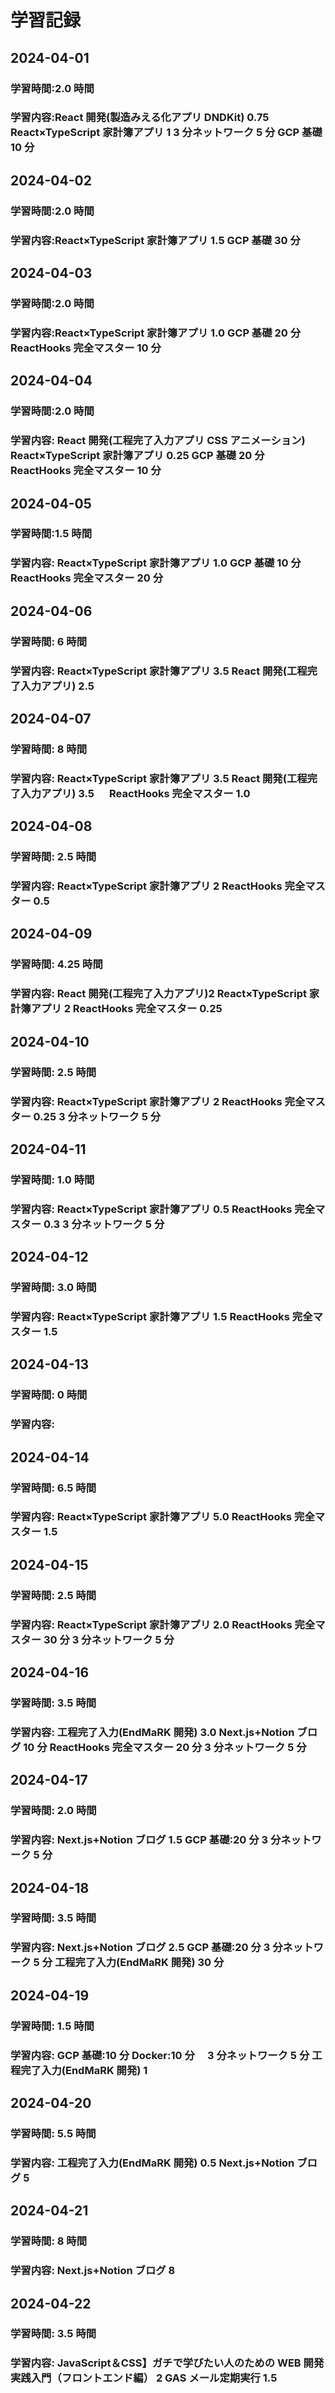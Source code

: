 # 学習記録

## 2024-04-01

### 学習時間:2.0 時間

### 学習内容:React 開発(製造みえる化アプリ DNDKit) 0.75 React×TypeScript 家計簿アプリ 1 3 分ネットワーク 5 分 GCP 基礎 10 分

## 2024-04-02

### 学習時間:2.0 時間

### 学習内容:React×TypeScript 家計簿アプリ 1.5 GCP 基礎 30 分

## 2024-04-03

### 学習時間:2.0 時間

### 学習内容:React×TypeScript 家計簿アプリ 1.0 GCP 基礎 20 分 ReactHooks 完全マスター 10 分

## 2024-04-04

### 学習時間:2.0 時間

### 学習内容: React 開発(工程完了入力アプリ CSS アニメーション) React×TypeScript 家計簿アプリ 0.25 GCP 基礎 20 分 ReactHooks 完全マスター 10 分

## 2024-04-05

### 学習時間:1.5 時間

### 学習内容: React×TypeScript 家計簿アプリ 1.0 GCP 基礎 10 分 ReactHooks 完全マスター 20 分

## 2024-04-06

### 学習時間: 6 時間

### 学習内容: React×TypeScript 家計簿アプリ 3.5 React 開発(工程完了入力アプリ) 2.5

## 2024-04-07

### 学習時間: 8 時間

### 学習内容: React×TypeScript 家計簿アプリ 3.5 React 開発(工程完了入力アプリ) 3.5 　 ReactHooks 完全マスター 1.0

## 2024-04-08

### 学習時間: 2.5 時間

### 学習内容: React×TypeScript 家計簿アプリ 2 ReactHooks 完全マスター 0.5

## 2024-04-09

### 学習時間: 4.25 時間

### 学習内容: React 開発(工程完了入力アプリ)2 React×TypeScript 家計簿アプリ 2 ReactHooks 完全マスター 0.25

## 2024-04-10

### 学習時間: 2.5 時間

### 学習内容: React×TypeScript 家計簿アプリ 2 ReactHooks 完全マスター 0.25 3 分ネットワーク 5 分

## 2024-04-11

### 学習時間: 1.0 時間

### 学習内容: React×TypeScript 家計簿アプリ 0.5 ReactHooks 完全マスター 0.3 3 分ネットワーク 5 分

## 2024-04-12

### 学習時間: 3.0 時間

### 学習内容: React×TypeScript 家計簿アプリ 1.5 ReactHooks 完全マスター 1.5

## 2024-04-13

### 学習時間: 0 時間

### 学習内容:

## 2024-04-14

### 学習時間: 6.5 時間

### 学習内容: React×TypeScript 家計簿アプリ 5.0 ReactHooks 完全マスター 1.5

## 2024-04-15

### 学習時間: 2.5 時間

### 学習内容: React×TypeScript 家計簿アプリ 2.0 ReactHooks 完全マスター 30 分 3 分ネットワーク 5 分

## 2024-04-16

### 学習時間: 3.5 時間

### 学習内容: 工程完了入力(EndMaRK 開発) 3.0 Next.js+Notion ブログ 10 分 ReactHooks 完全マスター 20 分 3 分ネットワーク 5 分

## 2024-04-17

### 学習時間: 2.0 時間

### 学習内容: Next.js+Notion ブログ 1.5 GCP 基礎:20 分 3 分ネットワーク 5 分

## 2024-04-18

### 学習時間: 3.5 時間

### 学習内容: Next.js+Notion ブログ 2.5 GCP 基礎:20 分 3 分ネットワーク 5 分 工程完了入力(EndMaRK 開発) 30 分

## 2024-04-19

### 学習時間: 1.5 時間

### 学習内容: GCP 基礎:10 分 Docker:10 分　 3 分ネットワーク 5 分 工程完了入力(EndMaRK 開発) 1

## 2024-04-20

### 学習時間: 5.5 時間

### 学習内容: 工程完了入力(EndMaRK 開発) 0.5 Next.js+Notion ブログ 5

## 2024-04-21

### 学習時間: 8 時間

### 学習内容: Next.js+Notion ブログ 8

## 2024-04-22

### 学習時間: 3.5 時間

### 学習内容: JavaScript＆CSS】ガチで学びたい人のための WEB 開発実践入門（フロントエンド編） 2 GAS メール定期実行 1.5
